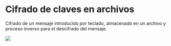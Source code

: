 # Cifrado de claves en archivos

Cifrado de un mensaje introducido por teclado, almacenado en un archivo y proceso inverso para el descifrado del mensaje. 

<img src="https://i.ibb.co/KbmSSc7/Ejemplo-Ejecuci-n.png"/>
